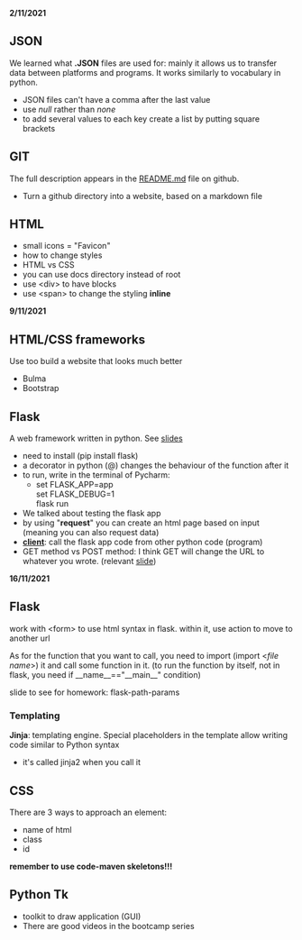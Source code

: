 **2/11/2021**
## JSON
We learned what **.JSON** files are used for: mainly it allows us to transfer data between platforms and programs. It works similarly to vocabulary in python.
  - JSON files can't have a comma after the last value
  - use _null_ rather than _none_
  - to add several values to each key create a list by putting square brackets
  
## GIT
The full description appears in the [README.md](https://github.com/Code-Maven/wis-advanced-python-2021-2022/blob/main/README.md) file on github.

- Turn a github directory into a website, based on a markdown file

## HTML
- small icons = "Favicon"
- how to change styles
- HTML vs CSS
- you can use docs directory instead of root
- use \<div> to have blocks
- use \<span> to change the styling **inline**

**9/11/2021**
## HTML/CSS frameworks
Use too build a website that looks much better
- Bulma
- Bootstrap

## Flask
A web framework written in python. See [slides](https://code-maven.com/slides/python/flask)
- need to install (pip install flask)
- a decorator in python (@) changes the behaviour of the function after it
- to run, write in the terminal of Pycharm:
  - set FLASK_APP=app</br>  set FLASK_DEBUG=1</br> flask run 
- We talked about testing the flask app
- by using "**request**" you can create an html page based on input (meaning you can also request data)
- [**client**](https://code-maven.com/slides/python/flask-echo-get-client): call the flask app code from other python code (program)
- GET method vs POST method: I think GET will change the URL to whatever you wrote. (relevant [slide](https://code-maven.com/slides/python/flask-get-and-post-in-two-functions))

**16/11/2021**
## Flask
work with \<form> to use html syntax in flask. within it, use action to move to another url

As for the function that you want to call, you need to import (import <_file name_>) it and call some function in it. (to run the function by itself, not in flask, you need if \_\_name__=="\_\_main__" condition)

slide to see for homework: flask-path-params

### Templating
**Jinja**: templating engine. Special placeholders in the template allow writing code similar to Python syntax
- it's called jinja2 when you call it

## CSS
There are 3 ways to approach an element:
- name of html
- class
- id

**remember to use code-maven skeletons!!!**

## Python Tk
- toolkit to draw application (GUI)
- There are good videos in the bootcamp series